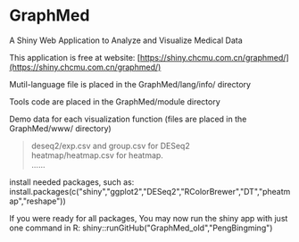 # GraphMed
A Shiny Web Application to Analyze and Visualize Medical Data

This application is free at website: [https://shiny.chcmu.com.cn/graphmed/](https://shiny.chcmu.com.cn/graphmed/)

Mutil-language file is placed in the GraphMed/lang/info/ directory

Tools code are placed in the GraphMed/module directory

Demo data for each visualization function (files are placed in the GraphMed/www/ directory)
> deseq2/exp.csv and group.csv for DESeq2  
> heatmap/heatmap.csv for heatmap.  
> ......  

install needed packages, such as:
install.packages(c("shiny","ggplot2","DESeq2","RColorBrewer","DT","pheatmap","reshape"))

If you were ready for all packages, You may now run the shiny app with just one command in R:
shiny::runGitHub("GraphMed_old","PengBingming")
